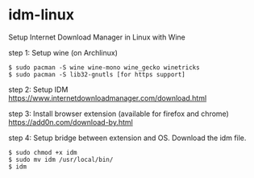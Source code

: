 # idm-linux
Setup Internet Download Manager in Linux with Wine 

step 1: Setup wine (on Archlinux)
```
$ sudo pacman -S wine wine-mono wine_gecko winetricks
$ sudo pacman -S lib32-gnutls [for https support]
```

step 2: Setup IDM 
https://www.internetdownloadmanager.com/download.html

step 3: Install browser extension (available for firefox and chrome)
https://add0n.com/download-by.html

step 4: Setup bridge between extension and OS. Download the idm file.
```
$ sudo chmod +x idm
$ sudo mv idm /usr/local/bin/
$ idm
```
